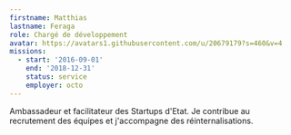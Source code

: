 ```yaml
---
firstname: Matthias
lastname: Feraga
role: Chargé de développement
avatar: https://avatars1.githubusercontent.com/u/20679179?s=460&v=4
missions:
  - start: '2016-09-01'
    end: '2018-12-31'
    status: service
    employer: octo
---
```


Ambassadeur et facilitateur des Startups d'Etat. Je contribue au recrutement des équipes et j'accompagne des réinternalisations.
